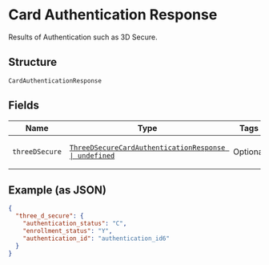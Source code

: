
# Card Authentication Response

Results of Authentication such as 3D Secure.

## Structure

`CardAuthenticationResponse`

## Fields

| Name | Type | Tags | Description |
|  --- | --- | --- | --- |
| `threeDSecure` | [`ThreeDSecureCardAuthenticationResponse \| undefined`](../../doc/models/three-d-secure-card-authentication-response.md) | Optional | Results of 3D Secure Authentication. |

## Example (as JSON)

```json
{
  "three_d_secure": {
    "authentication_status": "C",
    "enrollment_status": "Y",
    "authentication_id": "authentication_id6"
  }
}
```

